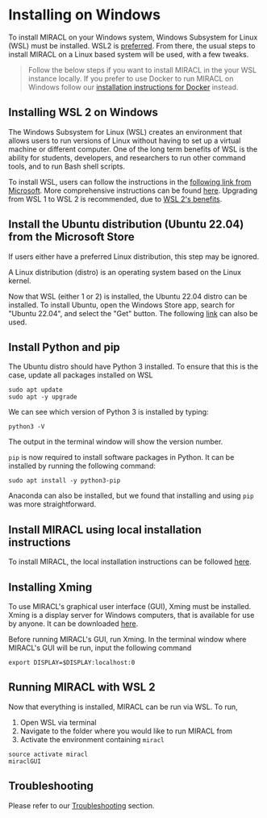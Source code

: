 # Installing on Windows

To install MIRACL on your Windows system, Windows Subsystem for Linux (WSL) must be installed. WSL2 is [preferred](https://docs.microsoft.com/en-us/windows/wsl/compare-versions). From there, the usual steps to install MIRACL on a Linux based system will be used, with a few tweaks.

> Follow the below steps if you want to install MIRACL in the your WSL instance locally. If you prefer to use Docker to run MIRACL on Windows follow our [installation instructions for Docker](install-docker.md) instead.

## Installing WSL 2 on Windows
The Windows Subsystem for Linux (WSL) creates an environment that allows users to run versions of Linux without having to set up a virtual machine or different computer. One of the long term benefits of WSL is the ability for students, developers, and researchers to run other command tools, and to run Bash shell scripts.

To install WSL, users can follow the instructions in the [following link from Microsoft](https://docs.microsoft.com/en-us/windows/wsl/install). More comprehensive instructions can be found [here](https://www.windowscentral.com/install-windows-subsystem-linux-windows-10). Upgrading from WSL 1 to WSL 2 is recommended, due to [WSL 2's benefits](https://docs.microsoft.com/en-us/windows/wsl/compare-versions).

## Install the Ubuntu distribution (Ubuntu 22.04) from the Microsoft Store
If users either have a preferred Linux distribution, this step may be ignored.

A Linux distribution (distro) is an operating system based on the Linux kernel.

Now that WSL (either 1 or 2) is installed, the Ubuntu 22.04 distro can be installed. To install Ubuntu, open the Windows Store app, search for "Ubuntu 22.04", and select the "Get" button. The following [link](https://www.microsoft.com/en-gb/p/ubuntu-2004-lts/9n6svws3rx71) can also be used.

## Install Python and pip

The Ubuntu distro should have Python 3 installed. To ensure that this is the case, update all packages installed on WSL

    sudo apt update
    sudo apt -y upgrade

We can see which version of Python 3 is installed by typing:

    python3 -V

The output in the terminal window will show the version number.

`pip` is now required to install software packages in Python. It can be installed by running the following command:

    sudo apt install -y python3-pip

Anaconda can also be installed, but we found that installing and using `pip` was more straightforward.

## Install MIRACL using local installation instructions

To install MIRACL, the local installation instructions can be followed [here](install-local.md).

## Installing Xming

To use MIRACL's graphical user interface (GUI), Xming must be installed. Xming is a display server for Windows computers, that is available for use by anyone. It can be downloaded [here](https://www.google.com/url?q=https://sourceforge.net/projects/xming/&source=gmail&ust=1641769602186000&usg=AOvVaw2MoTURhTsyCk_-56M3Qljj).

Before running MIRACL's GUI, run Xming. In the terminal window where MIRACL's GUI will be run, input the following command

    export DISPLAY=$DISPLAY:localhost:0

## Running MIRACL with WSL 2

Now that everything is installed, MIRACL can be run via WSL. To run,

1. Open WSL via terminal
2. Navigate to the folder where you would like to run MIRACL from
3. Activate the environment containing `miracl`

```
source activate miracl
miraclGUI
```

## Troubleshooting

Please refer to our [Troubleshooting](troubleshooting.md) section.
